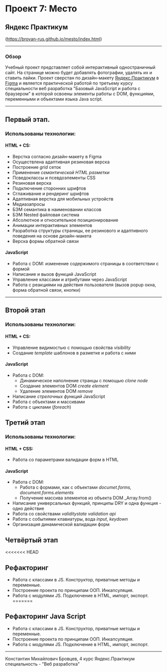 # Проект 7: Место
## Яндекс Практикум
(https://brovan-rus.github.io/mesto/index.html)
***

### Обзор
Учебный проект представляет собой интерактивный одностраничный сайт. На странице можно будет добавлять фотографии, удалять их и ставить лайки. Проект сверстан по дизайн-макету [Яндекс.Практикум](https://praktikum.yandex.ru/) в [Figma](https://figma.com/) и является практической работой по третьему курсу специальности веб разработка "Базовый JavaScript и работа с браузером" в которой освоены элементы работы с DOM, функциями, переменными и объектами языка Java script.

***
## Первый этап.
### Использованы технологии:
#### HTML + CS:
* Верстка согласно дизайн-макету в Figma
* Осуществлена адаптивная резиновая верска
* Построение *grid* сеток
* Применение *семантической HTML разметки*
* Псведоклассы и псевдоэлементы CSS
* Резиновая верска
* Подключение сторонних шрифтов
* Сглаживание и рендеринг шрифтов
* Адаптивная верстка для мобильных устройств
* Медиазапросы
* БЭМ семантика в наименовании классов
* БЭМ Nested файловая система
* Абсолютное и относительное позиционирование
* Анимации интерактивных элементов
* Разработка структуры страницы, ее резинового и адаптивного поведения на основе дизайн-макета
* Верска формы обратной связи

#### JavaScript
* Работа с DOM: изменение содержимого страницы в соответствии с формой
* Написание и вызов функций JavaScript
* Управление классами и атрибутами через JavaScript
* Работа с реакциями на действия пользователя (вызов popup окна, форма обратной связи, кнопки)
***
## Второй этап

### Использованы технологии:
#### HTML + CS:
* Управление видимостью с помощью свойства _visibility_
* Создание _template_ шаблонов в разметке и работа с ними
#### JavaScript
* Работа с DOM:
  * Динамическое наполнение странцы с помощью _clone node_
  * Создание элементов DOM _create element_
  * Удаление элементов DOM _remove_
* Написание _стрелочных функций_ JavaScript
* Работа с объектами и массивами
* Работа с циклами (_foreach_)

## Третий этап

### Использованы технологии:
#### HTML + CSS:
* Работа со параметрами валидации форм в HTML
#### JavaScript
* Работа с DOM:
  * Работа с формами, как с объектами _documet.forms, document.forms.elements_
  * Получение массива элементов из объекта DOM _Array.from()
* Написание универсальных функций, принципы DRY и одна функция - одно действие
* Работа со свойствами _validitystate validation api_
* Работа с событиями клавиатуры, вода _input_, _keydown_
* Организация динамической валидации форм

## Четвёртый этап

<<<<<<< HEAD
## Рефакторинг
* Работа с классами в JS. Конструктор, приватные методы и переменные.
* Построение проекта по принципам ООП. Инкапсуляция.
* Работа с модулями JS. Подключение в HTML, импорт, экспорт.
=======
## Рефакторинг Java Script
* Работа с классами в JS. Конструктор, приватные методы и переменные.
* Построение проекта по принципам ООП. Инкапсуляция.
* Работа с модулями JS. Подключение в HTML, импорт, экспорт.

***

Константин Михайлович Бровцев, 4 курс Яндекс.Практикум специальность - "Веб разработка"
